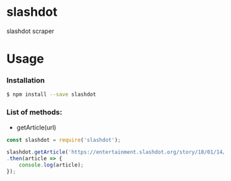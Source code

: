 # slashdot
slashdot scraper

# Usage

### Installation
```bash
$ npm install --save slashdot
```

### List of methods:

- getArticle(url)
```javascript
const slashdot = require('slashdot');

slashdot.getArticle('https://entertainment.slashdot.org/story/18/01/14/2124225/japans-latest-sensation-is-a-cryptocurrency-pop-group')
.then(article => {
	console.log(article);
});
```
